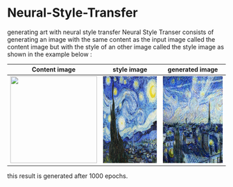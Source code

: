 # Neural-Style-Transfer
generating art with neural style transfer
Neural Style Transer consists of generating an image with the same content as the input image called the content image but with the style of an other image called the style image as shown in the example below : 

| Content image  | style image | generated image |
| ------| -----------  | ----------|
|<img src="https://i.imgur.com/F28w3Ac.jpg" width="200" height="200" />|<img src="https://github.com/medardif123/Neural-Style-Transfer/blob/main/style.jpg" width="200" height="200" />|<img src="https://github.com/medardif123/Neural-Style-Transfer/blob/main/image_1000.jpg" width="200" height="200" />|

this result is generated after 1000 epochs.
